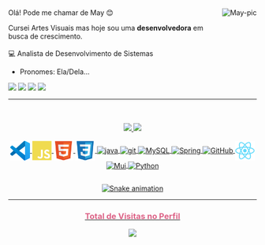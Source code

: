 ### 
  <img align="right" alt="May-pic" height="150" src="https://media.discordapp.net/attachments/710838033724735530/893841618585649162/Webp.net-gifmaker-1.gif">
Olá! Pode me chamar de May 😊

Cursei Artes Visuais mas hoje sou uma <b>desenvolvedora</b> em busca de crescimento. 
<br><br>
💻 Analista de Desenvolvimento de Sistemas  
- Pronomes: Ela/Dela...

<div>   
 
 <!-- <a href="https://instagram.com/maiurysousa" target="_blank"><img src="https://img.shields.io/badge/Instagram-E4405F?style=for-the-badge&logo=instagram&logoColor=white" target="_blank"></a>-->
  <a href = "mailto:maiuryprogramando@gmail.com"><img src="https://img.shields.io/badge/Gmail-D14836?style=for-the-badge&logo=gmail&logoColor=white" target="_blank"></a>
  <a href="https://www.linkedin.com/in/maiury-sousa/" target="_blank"><img src="https://img.shields.io/badge/-LinkedIn-%230077B5?style=for-the-badge&logo=linkedin&logoColor=white" target="_blank"></a> 
  <a href="https://codepen.io/maiurysousa"  target="_blank"><img src="https://img.shields.io/badge/Codepen-000000?style=for-the-badge&logo=codepen&logoColor=white"></a>
  <a><img src="https://img.shields.io/badge/Discord-7289DA?style=for-the-badge&logo=discord&logoColor=white" target="_blank"></a> 
 
</div>

<hr>

<br>
<br> 
 
<!--![Anurag's GitHub stats](https://github-readme-stats.vercel.app/api?username=maiurysousa&show_icons=true&theme=dracula ) <!--![Top Langs](https://github-readme-stats.vercel.app/api/top-langs/?username=maiurysousa&layout=compact&theme=dracula)--> <!--![Top Langs](img height="130em"  https://github-readme-stats.vercel.app/api/top-langs/?username=maiurysousa&layout=compact&langs_count=7&theme=dracula) -->
 
<div align="center" style="display: inline_block">
 
  <a href="https://github.com/maiurysousa">
 
  <img height="132em"  src="https://github-readme-stats.vercel.app/api?username=maiurysousa&show_icons=true&theme=dracula&include_all_commits=true&count_private=true"/>
  <img height="132em" src="https://github-readme-stats.vercel.app/api/top-langs/?username=maiurysousa&layout=compact&langs_count=7&theme=dracula"/>
   
</div>
  
<div align="center" style="display: inline_block"><br>
 
  <img align="center" alt="VScode" height="40px" src="https://raw.githubusercontent.com/github/explore/80688e429a7d4ef2fca1e82350fe8e3517d3494d/topics/visual-studio-code/visual-studio-code.png" />
  <img align="center" alt="May-Js" height="40"  src="https://raw.githubusercontent.com/devicons/devicon/master/icons/javascript/javascript-plain.svg">
  <img align="center" alt="May-HTML" height="40"  src="https://raw.githubusercontent.com/devicons/devicon/master/icons/html5/html5-original.svg">
  <img align="center" alt="May-CSS" height="40"  src="https://raw.githubusercontent.com/devicons/devicon/master/icons/css3/css3-original.svg">
  <img align="center" alt="java" height="40" src="https://cdn-icons-png.flaticon.com/512/226/226777.png" /> 
  <img align="center" alt="git" height="40" src="https://www.vectorlogo.zone/logos/git-scm/git-scm-icon.svg" /> 
  <img align="center" alt="MySQL" height="40px" src="https://cdn-icons-png.flaticon.com/512/528/528260.png" />
  <img align="center" alt="Spring" height="40px" src="https://www.vectorlogo.zone/logos/springio/springio-icon.svg"/> 
  <img align="center" alt="GitHub" height="40px" src="https://cdn-icons-png.flaticon.com/512/733/733553.png"/>
  <img align="center" alt="React" height="40px" src="https://raw.githubusercontent.com/devicons/devicon/master/icons/react/react-original.svg">
  <img align="center" alt="Mui" height="40" src="https://cdn.jsdelivr.net/gh/devicons/devicon/icons/materialui/materialui-original.svg" />
  <img align="center" alt="Python" height="40" src="https://cdn.picpng.com/logo/language-logo-python-44976.png" />

  ##
  
<div>  
  
 ![Snake animation](https://github.com/maiurysousa/maiurysousa/blob/output/github-contribution-grid-snake.svg) 

  </div>
  
 <hr>

<h3 align="center" style="color:#DD6387">Total de Visitas no Perfil</h3>
<p align="center">
    <img alingn="center" src="https://profile-counter.glitch.me/maiurysousa/count.svg"/>
</p>
  
